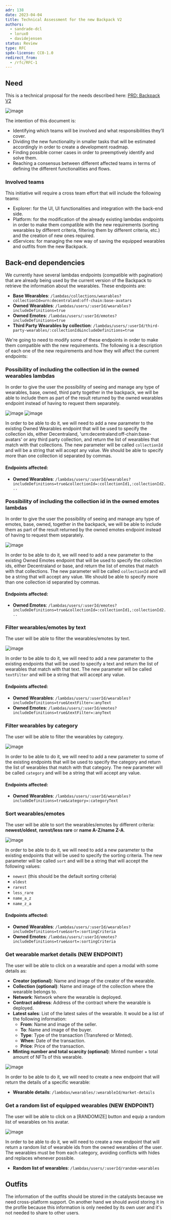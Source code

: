 ```yaml
---
adr: 138
date: 2023-04-04
title: Technical Assessment for the new Backpack V2
authors:
  - sandrade-dcl
  - lorux0
  - davidejensen
status: Review
type: RFC
spdx-license: CC0-1.0
redirect_from:
  - /rfc/RFC-1
---
```


## Need
This is a technical proposal for the needs described here: [PRD: Backpack V2](https://www.notion.so/decentraland/PRD-Backpack-V2-13fd81cca29a45a180af6b73c2ca49b5)

![image](https://user-images.githubusercontent.com/64659061/229762895-ea269990-2b40-412b-be26-071228f6a226.png)

The intention of this document is:

- Identifying which teams will be involved and what responsibilities they’ll cover.
- Dividing the new functionality in smaller tasks that will be estimated accordingly in order to create a development roadmap.
- Finding possible corner cases in order to preemptively identify and solve them.
- Reaching a consensus between different affected teams in terms of defining the different functionalities and flows.

### Involved teams
This initiative will require a cross team effort that will include the following teams:

- Explorer: for the UI, UI functionalities and integration with the back-end side.
- Platform: for the modification of the already existing lambdas endpoints in order to make them compatible with the new requirements (sorting wearables by different criteria, filtering them by different criteria, etc.) and the creation of new ones required.
- dServices: for managing the new way of saving the equipped wearables and outfits from the new Backpack.

## Back-end dependencies

We currently have several lambdas endpoints (compatible with pagination) that are already being used by the current version of the Backpack to retrieve the information about the wearables. These endpoints are:
- **Base Wearables**: `/lambdas/collections/wearables?collectionId=urn:decentraland:off-chain:base-avatars`
- **Owned Wearables**: `/lambdas/users/:userId/wearables?includeDefinitions=true`
- **Owned Emotes**: `/lambdas/users/:userId/emotes?includeDefinitions=true`
- **Third Party Wearables by collection**: `/lambdas/users/:userId/third-party-wearables/:collectionId&includeDefinitions=true`

We're going to need to modify some of these endpoints in order to make them compatible with the new requirements. The following is a description of each one of the new requirements and how they will affect the current endpoints:

### Possibility of including the collection id in the owned wearables lambdas
In order to give the user the possibility of seeing and manage any type of wearables, base, owned, third party together in the backpack, we will be able to include them as part of the result returned by the owned wearables endpoint instead of having to request them separately.

![image](https://user-images.githubusercontent.com/64659061/229766671-009331d0-b6db-42db-89c2-9b6d76249dcb.png)
![image](https://user-images.githubusercontent.com/64659061/229814201-e2518fb9-336d-4adb-b113-f1e803d97607.png)

In order to be able to do it, we will need to add a new parameter to the existing Owned Wearables endpoint that will be used to specify the collection ids, either Decentraland, 'urn:decentraland:off-chain:base-avatars' or any third party collection, and return the list of wearables that match with that collections. The new parameter will be called `collectionId` and will be a string that will accept any value.
We should be able to specify more than one collection id separated by commas.

#### Endpoints affected:
- **Owned Wearables**: `/lambdas/users/:userId/wearables?includeDefinitions=true&collectionId=:collectionId1,:collectionId2...`

### Possibility of including the collection id in the owned emotes lambdas
In order to give the user the possibility of seeing and manage any type of emotes, base, owned, together in the backpack, we will be able to include them as part of the result returned by the owned emotes endpoint instead of having to request them separately.

![image](https://user-images.githubusercontent.com/64659061/229766671-009331d0-b6db-42db-89c2-9b6d76249dcb.png)

In order to be able to do it, we will need to add a new parameter to the existing Owned Emotes endpoint that will be used to specify the collection ids, either Decentraland or base, and return the list of emotes that match with that collections. The new parameter will be called `collectionId` and will be a string that will accept any value.
We should be able to specify more than one collection id separated by commas.

#### Endpoints affected:
- **Owned Emotes**: `/lambdas/users/:userId/emotes?includeDefinitions=true&collectionId=:collectionId1,:collectionId2...`

### Filter wearables/emotes by text
The user will be able to filter the wearables/emotes by text.

![image](https://user-images.githubusercontent.com/64659061/229763852-181a0afb-1b34-486b-9df0-1fb249e71e87.png)

In order to be able to do it, we will need to add a new parameter to the existing endpoints that will be used to specify a text and return the list of wearables that match with that text. The new parameter will be called `textFilter` and will be a string that will accept any value.

#### Endpoints affected:
- **Owned Wearables**: `/lambdas/users/:userId/wearables?includeDefinitions=true&textFilter=:anyText`
- **Owned Emotes**: `/lambdas/users/:userId/emotes?includeDefinitions=true&textFilter=:anyText`

### Filter wearables by category
The user will be able to filter the wearables by category. 

![image](https://user-images.githubusercontent.com/64659061/229797308-983f7ef8-df3c-4f2c-a528-50fae4cb7b7d.png)

In order to be able to do it, we will need to add a new parameter to some of the existing endpoints that will be used to specify the category and return the list of wearables that match with that category. The new parameter will be called `category` and will be a string that will accept any value.

#### Endpoints affected:
- **Owned Wearables**: `/lambdas/users/:userId/wearables?includeDefinitions=true&category=:categoryText`

### Sort wearables/emotes
The user will be able to sort the wearables/emotes by different criteria: **newest/oldest**, **rarest/less rare** or **name A-Z/name Z-A**.

![image](https://user-images.githubusercontent.com/64659061/229763267-0bbfc68a-0066-46d3-9d50-bd8addcc508f.png)

In order to be able to do it, we will need to add a new parameter to the existing endpoints that will be used to specify the sorting criteria. The new parameter will be called `sort` and will be a string that will accept the following values:
- `newest` (this should be the default sorting criteria)
- `oldest`
- `rarest`
- `less_rare`
- `name_a_z`
- `name_z_a`

#### Endpoints affected:
- **Owned Wearables**: `/lambdas/users/:userId/wearables?includeDefinitions=true&sort=:sortingCriteria`
- **Owned Emotes**: `/lambdas/users/:userId/emotes?includeDefinitions=true&sort=:sortingCriteria`

### Get wearable market details (NEW ENDPOINT)
The user will be able to click on a wearable and open a modal with some details as:
- **Creator (optional)**: Name and image of the creator of the wearable.
- **Collection (optional)**: Name and image of the collection where the wearable belongs to.
- **Network**: Network where the wearable is deployed.
- **Contract address**: Address of the contract where the wearable is deployed.
- **Latest sales**: List of the latest sales of the wearable. It would be a list of the following information:
  - **From**: Name and image of the seller.
  - **To**: Name and image of the buyer.
  - **Type**: Type of the transaction (Transfered or Minted).
  - **When**: Date of the transaction.
  - **Price**: Price of the transaction.
- **Minting number and total scarcity (optional)**: Minted number + total amount of NFTs of this wearable.

![image](https://user-images.githubusercontent.com/64659061/229763478-9fdadddd-4137-431a-8df4-49fbc30f5f95.png)

In order to be able to do it, we will need to create a new endpoint that will return the details of a specific wearable:
- **Wearable details**: `/lambdas/wearables/:wearableId/market-details`

### Get a random list of equipped wearables (NEW ENDPOINT)
The user will be able to click on a [RANDOMIZE] button and equip a random list of wearables on his avatar.

![image](https://user-images.githubusercontent.com/64659061/229765018-95715b20-d55a-4296-b795-fe0d7f5b95e4.png)

In order to be able to do it, we will need to create a new endpoint that will return a random list of wearable ids from the owned wearables of the user.
The wearables must be from each category, avoiding conflicts with hides and replaces whenever possible.

- **Random list of wearables**: `/lambdas/users/:userId/random-wearables`

## Outfits
The information of the outfits should be stored in the catalysts because we need cross-platform support. On another hand we should avoid storing it in the profile because this information is only needed by its own user and it's not needed to share to other users.